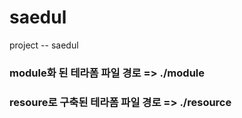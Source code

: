 # saedul
 project -- saedul
### module화 된 테라폼 파일 경로 => ./module
### resoure로 구축된 테라폼 파일 경로 => ./resource
